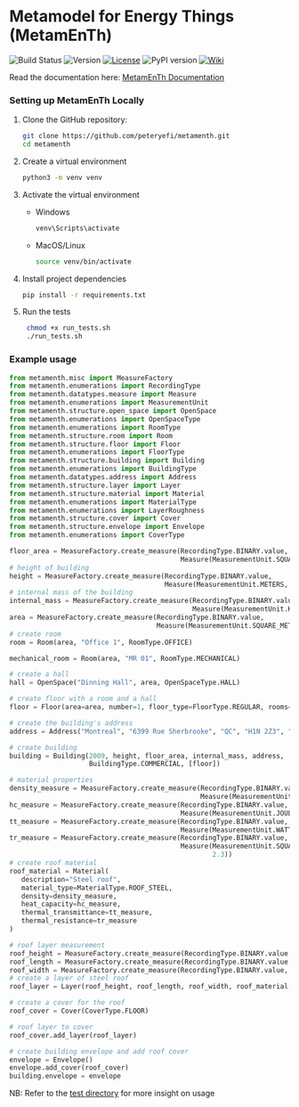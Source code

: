 # Metamodel for Energy Things (MetamEnTh)

![Build Status](https://github.com/peteryefi/metamenth/actions/workflows/build.yml/badge.svg)
![Version](https://img.shields.io/badge/version-1.0.0-blue)
[![License](https://img.shields.io/github/license/peteryefi/metamenth)](https://github.com/username/repository/blob/main/LICENSE)
![PyPI version](https://img.shields.io/pypi/v/metamenth.svg)
[![Wiki](https://img.shields.io/badge/docs-wiki-blue.svg)](https://github.com/peteryefi/metamenth/wiki)

Read the documentation here: [MetamEnTh Documentation](https://github.com/peteryefi/metamenth/wiki)

### Setting up MetamEnTh Locally

1. Clone the GitHub repository:

   ```sh
   git clone https://github.com/peteryefi/metamenth.git
   cd metamenth
   
2. Create a virtual environment
    ```sh
    python3 -m venv venv
   
3. Activate the virtual environment
    * Windows
        ```sh
        venv\Scripts\activate
    * MacOS/Linux
        ```sh
        source venv/bin/activate
  
4. Install project dependencies
    ```sh
    pip install -r requirements.txt
   
5. Run the tests
    ```sh
     chmod +x run_tests.sh
     ./run_tests.sh

### Example usage

```python
from metamenth.misc import MeasureFactory
from metamenth.enumerations import RecordingType
from metamenth.datatypes.measure import Measure
from metamenth.enumerations import MeasurementUnit
from metamenth.structure.open_space import OpenSpace
from metamenth.enumerations import OpenSpaceType
from metamenth.enumerations import RoomType
from metamenth.structure.room import Room
from metamenth.structure.floor import Floor
from metamenth.enumerations import FloorType
from metamenth.structure.building import Building
from metamenth.enumerations import BuildingType
from metamenth.datatypes.address import Address
from metamenth.structure.layer import Layer
from metamenth.structure.material import Material
from metamenth.enumerations import MaterialType
from metamenth.enumerations import LayerRoughness
from metamenth.structure.cover import Cover
from metamenth.structure.envelope import Envelope
from metamenth.enumerations import CoverType

floor_area = MeasureFactory.create_measure(RecordingType.BINARY.value,
                                           Measure(MeasurementUnit.SQUARE_METERS, 5))
# height of building
height = MeasureFactory.create_measure(RecordingType.BINARY.value,
                                       Measure(MeasurementUnit.METERS, 30))
# internal mass of the building
internal_mass = MeasureFactory.create_measure(RecordingType.BINARY.value,
                                              Measure(MeasurementUnit.KILOGRAMS, 2000))
area = MeasureFactory.create_measure(RecordingType.BINARY.value,
                                     Measure(MeasurementUnit.SQUARE_METERS, 45))
# create room
room = Room(area, "Office 1", RoomType.OFFICE)

mechanical_room = Room(area, "MR 01", RoomType.MECHANICAL)

# create a hall
hall = OpenSpace("Dinning Hall", area, OpenSpaceType.HALL)

# create floor with a room and a hall
floor = Floor(area=area, number=1, floor_type=FloorType.REGULAR, rooms=[room, hall, mechanical_room])

# create the building's address
address = Address("Montreal", "6399 Rue Sherbrooke", "QC", "H1N 2Z3", "Canada")

# create building
building = Building(2009, height, floor_area, internal_mass, address,
                    BuildingType.COMMERCIAL, [floor])

# material properties
density_measure = MeasureFactory.create_measure(RecordingType.BINARY.value,
                                                Measure(MeasurementUnit.KILOGRAM_PER_CUBIC_METER, 0.5))
hc_measure = MeasureFactory.create_measure(RecordingType.BINARY.value,
                                           Measure(MeasurementUnit.JOULES_PER_KELVIN, 4.5))
tt_measure = MeasureFactory.create_measure(RecordingType.BINARY.value,
                                           Measure(MeasurementUnit.WATTS_PER_SQUARE_METER_KELVIN, 2.5))
tr_measure = MeasureFactory.create_measure(RecordingType.BINARY.value,
                                           Measure(MeasurementUnit.SQUARE_METERS_KELVIN_PER_WATTS,
                                                   2.3))
# create roof material
roof_material = Material(
   description="Steel roof",
   material_type=MaterialType.ROOF_STEEL,
   density=density_measure,
   heat_capacity=hc_measure,
   thermal_transmittance=tt_measure,
   thermal_resistance=tr_measure
)

# roof layer measurement
roof_height = MeasureFactory.create_measure(RecordingType.BINARY.value, Measure(MeasurementUnit.METERS, 20))
roof_length = MeasureFactory.create_measure(RecordingType.BINARY.value, Measure(MeasurementUnit.METERS, 15))
roof_width = MeasureFactory.create_measure(RecordingType.BINARY.value, Measure(MeasurementUnit.METERS, 3))
# create a layer of steel roof
roof_layer = Layer(roof_height, roof_length, roof_width, roof_material, LayerRoughness.MEDIUM_ROUGH)

# create a cover for the roof
roof_cover = Cover(CoverType.FLOOR)

# roof layer to cover
roof_cover.add_layer(roof_layer)

# create building envelope and add roof cover
envelope = Envelope()
envelope.add_cover(roof_cover)
building.envelope = envelope
```
NB: Refer to the [test directory](https://github.com/peteryefi/metamenth/tree/main/tests) for more insight on usage